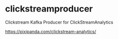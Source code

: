 # clickstreamproducer
Clickstream Kafka Producer for ClickStreamAnalytics


https://pixipanda.com/clickstream-analytics/
